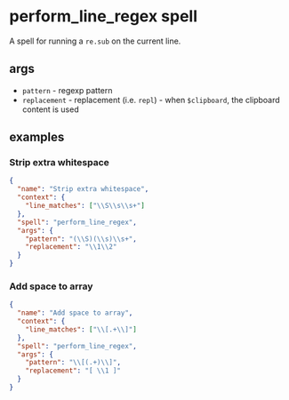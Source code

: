 # perform_line_regex spell

A spell for running a `re.sub` on the current line.

## args

- `pattern` - regexp pattern 
- `replacement` - replacement (i.e. `repl`) - when `$clipboard`, the clipboard content is used

## examples

### Strip extra whitespace

```json
{
  "name": "Strip extra whitespace",
  "context": {
    "line_matches": ["\\S\\s\\s+"]
  },
  "spell": "perform_line_regex",
  "args": {
    "pattern": "(\\S)(\\s)\\s+",
    "replacement": "\\1\\2"
  }
}
```

### Add space to array

```json
{
  "name": "Add space to array",
  "context": {
    "line_matches": ["\\[.+\\]"]
  },
  "spell": "perform_line_regex",
  "args": {
    "pattern": "\\[(.+)\\]",
    "replacement": "[ \\1 ]"
  }
}
```
